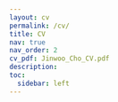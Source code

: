 ```yaml
---
layout: cv
permalink: /cv/
title: CV
nav: true
nav_order: 2
cv_pdf: Jinwoo_Cho_CV.pdf
description: 
toc:
  sidebar: left
---
```


